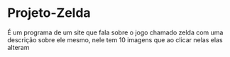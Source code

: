 # Projeto-Zelda
É um programa de um site que fala sobre o jogo chamado zelda com uma descrição sobre ele mesmo, nele tem 10 imagens que ao clicar nelas elas alteram
